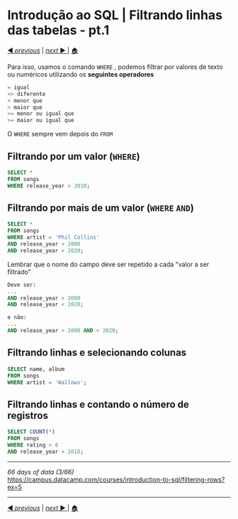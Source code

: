 # Introdução ao SQL | Filtrando linhas das tabelas - pt.1

[◀ _previous_](https://github.com/fegvilela/til/blob/main/sql/01-selecting-columns.md) | [ _next_ ▶️ ](https://github.com/fegvilela/til/blob/main/sql/03-filtering-rows-pt2.md) | [ 🏠 ](https://github.com/fegvilela/til/tree/main/sql)

Para isso, usamos o comando `WHERE` , podemos filtrar por valores de texto ou numéricos utilizando os **seguintes operadores**

```sql
= igual
<> diferente
< menor que
> maior que
<= menor ou igual que
>= maior ou igual que
```

O `WHERE` sempre vem depois do `FROM`

## Filtrando por um valor (`WHERE`)

```sql
SELECT *
FROM songs
WHERE release_year > 2010;
```

## Filtrando por mais de um valor (`WHERE` `AND`)

```sql
SELECT *
FROM songs
WHERE artist = 'Phil Collins'
AND release_year > 2000
AND release_year < 2020;
```

Lembrar que o nome do campo deve ser repetido a cada "valor a ser filtrado"

```sql
Deve ser:
...
AND release_year > 2000
AND release_year < 2020;

e não:
...
AND release_year > 2000 AND < 2020;
```

## Filtrando linhas e selecionando colunas

```sql
SELECT name, album
FROM songs
WHERE artist = 'Wallows';
```

## Filtrando linhas e contando o número de registros

```sql
SELECT COUNT(*)
FROM songs
WHERE rating > 8
AND release_year > 2018;
```

---

_66 days of data (3/66)_ \
https://campus.datacamp.com/courses/introduction-to-sql/filtering-rows?ex=5

---

[◀ _previous_](https://github.com/fegvilela/til/blob/main/sql/01-selecting-columns.md) | [ _next_ ▶️ ](https://github.com/fegvilela/til/blob/main/sql/03-filtering-rows-pt2.md) | [ 🏠 ](https://github.com/fegvilela/til/tree/main/sql)
